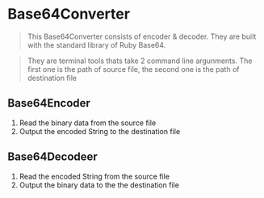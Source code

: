 Base64Converter
===============

> This Base64Converter consists of encoder &amp; decoder. They are built with the standard library of Ruby Base64.

> They are terminal tools thats take 2 command line argunments. The first one is the path of source file, the second one is the path of destination file

Base64Encoder
--------------

1. Read the binary data from the source file
2. Output the encoded String to the destination file

Base64Decodeer
--------------

1. Read the encoded String from the source file
2. Output the binary data to the the destination file  
